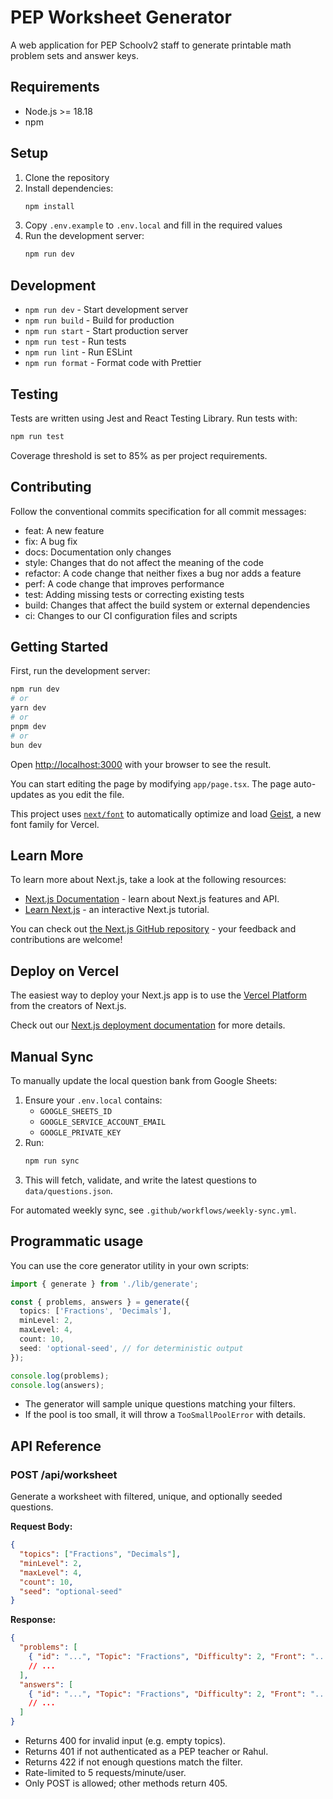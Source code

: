 # PEP Worksheet Generator

A web application for PEP Schoolv2 staff to generate printable math problem sets and answer keys.

## Requirements

- Node.js >= 18.18
- npm

## Setup

1. Clone the repository
2. Install dependencies:
   ```bash
   npm install
   ```
3. Copy `.env.example` to `.env.local` and fill in the required values
4. Run the development server:
   ```bash
   npm run dev
   ```

## Development

- `npm run dev` - Start development server
- `npm run build` - Build for production
- `npm run start` - Start production server
- `npm run test` - Run tests
- `npm run lint` - Run ESLint
- `npm run format` - Format code with Prettier

## Testing

Tests are written using Jest and React Testing Library. Run tests with:
```bash
npm run test
```

Coverage threshold is set to 85% as per project requirements.

## Contributing

Follow the conventional commits specification for all commit messages:
- feat: A new feature
- fix: A bug fix
- docs: Documentation only changes
- style: Changes that do not affect the meaning of the code
- refactor: A code change that neither fixes a bug nor adds a feature
- perf: A code change that improves performance
- test: Adding missing tests or correcting existing tests
- build: Changes that affect the build system or external dependencies
- ci: Changes to our CI configuration files and scripts

## Getting Started

First, run the development server:

```bash
npm run dev
# or
yarn dev
# or
pnpm dev
# or
bun dev
```

Open [http://localhost:3000](http://localhost:3000) with your browser to see the result.

You can start editing the page by modifying `app/page.tsx`. The page auto-updates as you edit the file.

This project uses [`next/font`](https://nextjs.org/docs/app/building-your-application/optimizing/fonts) to automatically optimize and load [Geist](https://vercel.com/font), a new font family for Vercel.

## Learn More

To learn more about Next.js, take a look at the following resources:

- [Next.js Documentation](https://nextjs.org/docs) - learn about Next.js features and API.
- [Learn Next.js](https://nextjs.org/learn) - an interactive Next.js tutorial.

You can check out [the Next.js GitHub repository](https://github.com/vercel/next.js) - your feedback and contributions are welcome!

## Deploy on Vercel

The easiest way to deploy your Next.js app is to use the [Vercel Platform](https://vercel.com/new?utm_medium=default-template&filter=next.js&utm_source=create-next-app&utm_campaign=create-next-app-readme) from the creators of Next.js.

Check out our [Next.js deployment documentation](https://nextjs.org/docs/app/building-your-application/deploying) for more details.

## Manual Sync

To manually update the local question bank from Google Sheets:

1. Ensure your `.env.local` contains:
   - `GOOGLE_SHEETS_ID`
   - `GOOGLE_SERVICE_ACCOUNT_EMAIL`
   - `GOOGLE_PRIVATE_KEY`
2. Run:
   ```bash
   npm run sync
   ```
3. This will fetch, validate, and write the latest questions to `data/questions.json`.

For automated weekly sync, see `.github/workflows/weekly-sync.yml`.

## Programmatic usage

You can use the core generator utility in your own scripts:

```ts
import { generate } from './lib/generate';

const { problems, answers } = generate({
  topics: ['Fractions', 'Decimals'],
  minLevel: 2,
  maxLevel: 4,
  count: 10,
  seed: 'optional-seed', // for deterministic output
});

console.log(problems);
console.log(answers);
```

- The generator will sample unique questions matching your filters.
- If the pool is too small, it will throw a `TooSmallPoolError` with details.

## API Reference

### POST /api/worksheet

Generate a worksheet with filtered, unique, and optionally seeded questions.

**Request Body:**
```json
{
  "topics": ["Fractions", "Decimals"],
  "minLevel": 2,
  "maxLevel": 4,
  "count": 10,
  "seed": "optional-seed"
}
```

**Response:**
```json
{
  "problems": [
    { "id": "...", "Topic": "Fractions", "Difficulty": 2, "Front": "...", "Back": "..." },
    // ...
  ],
  "answers": [
    { "id": "...", "Topic": "Fractions", "Difficulty": 2, "Front": "...", "Back": "..." },
    // ...
  ]
}
```

- Returns 400 for invalid input (e.g. empty topics).
- Returns 401 if not authenticated as a PEP teacher or Rahul.
- Returns 422 if not enough questions match the filter.
- Rate-limited to 5 requests/minute/user.
- Only POST is allowed; other methods return 405.
